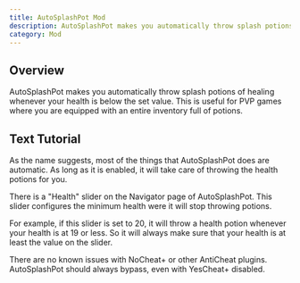 ```yaml
---
title: AutoSplashPot Mod
description: AutoSplashPot makes you automatically throw splash potions of healing whenever your health is below the set value. This is useful for PVP games.
category: Mod
---
```

## Overview
AutoSplashPot makes you automatically throw splash potions of healing whenever your health is below the set value. This is useful for PVP games where you are equipped with an entire inventory full of potions.

<!--
## Video Tutorial
{% include video.html id = "" %}
-->

## Text Tutorial
As the name suggests, most of the things that AutoSplashPot does are automatic. As long as it is enabled, it will take care of throwing the health potions for you.

There is a "Health" slider on the Navigator page of AutoSplashPot. This slider configures the minimum health were it will stop throwing potions.

For example, if this slider is set to 20, it will throw a health potion whenever your health is at 19 or less. So it will always make sure that your health is at least the value on the slider.

There are no known issues with NoCheat+ or other AntiCheat plugins. AutoSplashPot should always bypass, even with YesCheat+ disabled.
